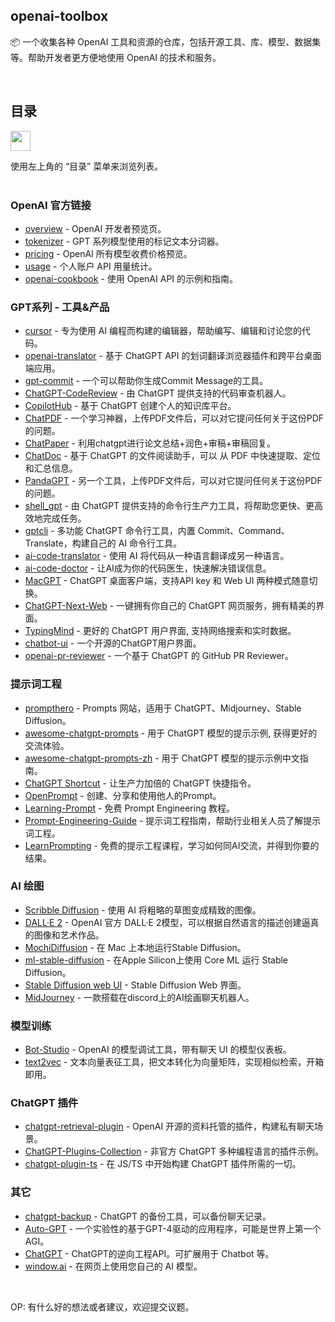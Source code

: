 
## openai-toolbox

📦️ 一个收集各种 OpenAI 工具和资源的仓库，包括开源工具、库、模型、数据集等。帮助开发者更方便地使用 OpenAI 的技术和服务。

<br>

## 目录

<img src="https://user-images.githubusercontent.com/11247099/112722104-819b8a80-8f42-11eb-82f5-dfc2dd5d8a77.png" height="32" />

使用左上角的 “目录” 菜单来浏览列表。
<br><br>


### OpenAI 官方链接

- [overview](https://platform.openai.com/overview) - OpenAI 开发者预览页。
- [tokenizer](https://platform.openai.com/tokenizer) - GPT 系列模型使用的标记文本分词器。
- [pricing](https://openai.com/pricing) - OpenAI 所有模型收费价格预览。
- [usage](https://platform.openai.com/account/usage) - 个人账户 API 用量统计。
- [openai-cookbook](https://github.com/openai/openai-cookbook) - 使用 OpenAI API 的示例和指南。

### GPT系列 - 工具&产品

- [cursor](https://www.cursor.so/) - 专为使用 AI 编程而构建的编辑器，帮助编写、编辑和讨论您的代码。
- [openai-translator](https://github.com/yetone/openai-translator) - 基于 ChatGPT API 的划词翻译浏览器插件和跨平台桌面端应用。
- [gpt-commit](https://github.com/zurawiki/gptcommit) - 一个可以帮助你生成Commit Message的工具。
- [ChatGPT-CodeReview](https://github.com/anc95/ChatGPT-CodeReview) - 由 ChatGPT 提供支持的代码审查机器人。
- [CopilotHub](https://app.copilothub.co/) - 基于 ChatGPT 创建个人的知识库平台。
- [ChatPDF](https://www.chatpdf.com/) - 一个学习神器，上传PDF文件后，可以对它提问任何关于这份PDF的问题。
- [ChatPaper](https://github.com/kaixindelele/ChatPaper) - 利用chatgpt进行论文总结+润色+审稿+审稿回复。
- [ChatDoc](https://chatdoc.com/) - 基于 ChatGPT 的文件阅读助手，可以 从 PDF 中快速提取、定位和汇总信息。
- [PandaGPT](https://www.pandagpt.io/) - 另一个工具，上传PDF文件后，可以对它提问任何关于这份PDF的问题。
- [shell_gpt](https://github.com/TheR1D/shell_gpt) - 由 ChatGPT 提供支持的命令行生产力工具，将帮助您更快、更高效地完成任务。
- [gptcli](https://www.gptcli.com/) - 多功能 ChatGPT 命令行工具，内置 Commit、Command、Translate，构建自己的 AI 命令行工具。
- [ai-code-translator](https://github.com/feseeker/ai-code-translator) - 使用 AI 将代码从一种语言翻译成另一种语言。
- [ai-code-doctor](https://github.com/CharleeWa/ai-code-doctor) - 让AI成为你的代码医生，快速解决错误信息。
- [MacGPT](https://www.macgpt.com/) - ChatGPT 桌面客户端，支持API key 和 Web UI 两种模式随意切换。
- [ChatGPT-Next-Web](https://github.com/Yidadaa/ChatGPT-Next-Web) - 一键拥有你自己的 ChatGPT 网页服务，拥有精美的界面。
- [TypingMind](https://www.typingmind.com/) - 更好的 ChatGPT 用户界面, 支持网络搜索和实时数据。
- [chatbot-ui](https://github.com/mckaywrigley/chatbot-ui) - 一个开源的ChatGPT用户界面。
- [openai-pr-reviewer](https://github.com/fluxninja/openai-pr-reviewer) - 一个基于 ChatGPT 的 GitHub PR Reviewer。

### 提示词工程

- [prompthero](https://prompthero.com/) - Prompts 网站，适用于 ChatGPT、Midjourney、Stable Diffusion。
- [awesome-chatgpt-prompts](https://prompts.chat/) - 用于 ChatGPT 模型的提示示例, 获得更好的交流体验。
- [awesome-chatgpt-prompts-zh](https://chatguide.plexpt.com/) - 用于 ChatGPT 模型的提示示例中文指南。
- [ChatGPT Shortcut](https://newzone.top/chatgpt/) - 让生产力加倍的 ChatGPT 快捷指令。
- [OpenPrompt](https://openprompt.co/) - 创建、分享和使用他人的Prompt。
- [Learning-Prompt](https://learningprompt.wiki/) - 免费 Prompt Engineering 教程。
- [Prompt-Engineering-Guide](https://github.com/dair-ai/Prompt-Engineering-Guide) - 提示词工程指南，帮助行业相关人员了解提示词工程。
- [LearnPrompting](https://learnprompting.org/) - 免费的提示工程课程，学习如何同AI交流，并得到你要的结果。

### AI 绘图
- [Scribble Diffusion](https://scribblediffusion.com/) - 使用 AI 将粗略的草图变成精致的图像。
- [DALL·E 2](https://labs.openai.com/) - OpenAI 官方 DALL·E 2模型，可以根据自然语言的描述创建逼真的图像和艺术作品。
- [MochiDiffusion](https://github.com/godly-devotion/MochiDiffusion) - 在 Mac 上本地运行Stable Diffusion。
- [ml-stable-diffusion](https://github.com/apple/ml-stable-diffusion) - 在Apple Silicon上使用 Core ML 运行 Stable Diffusion。
- [Stable Diffusion web UI](https://github.com/AUTOMATIC1111/stable-diffusion-webui) - Stable Diffusion Web 界面。
- [MidJourney](https://www.midjourney.com/) - 一款搭载在discord上的AI绘画聊天机器人。

### 模型训练
- [Bot-Studio](https://github.com/Privoce/Bot-Studio) - OpenAI 的模型调试工具，带有聊天 UI 的模型仪表板。
- [text2vec](https://github.com/shibing624/text2vec) - 文本向量表征工具，把文本转化为向量矩阵，实现相似检索，开箱即用。


### ChatGPT 插件
- [chatgpt-retrieval-plugin](https://github.com/openai/chatgpt-retrieval-plugin) - OpenAI 开源的资料托管的插件，构建私有聊天场景。
- [ChatGPT-Plugins-Collection](https://github.com/logankilpatrick/ChatGPT-Plugins-Collection) - 非官方 ChatGPT 多种编程语言的插件示例。
- [chatgpt-plugin-ts](https://github.com/transitive-bullshit/chatgpt-plugin-ts) - 在 JS/TS 中开始构建 ChatGPT 插件所需的一切。


### 其它

- [chatgpt-backup](https://github.com/abacaj/chatgpt-backup) - ChatGPT 的备份工具，可以备份聊天记录。
- [Auto-GPT](https://github.com/Torantulino/Auto-GPT) - 一个实验性的基于GPT-4驱动的应用程序，可能是世界上第一个AGI。
- [ChatGPT](https://github.com/acheong08/ChatGPT) - ChatGPT的逆向工程API。可扩展用于 Chatbot 等。
- [window.ai](https://windowai.io/) - 在网页上使用您自己的 AI 模型。

<br>

OP: 有什么好的想法或者建议，欢迎提交议题。
